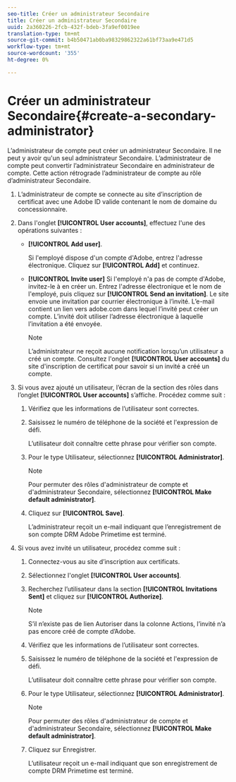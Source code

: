 ```yaml
---
seo-title: Créer un administrateur Secondaire
title: Créer un administrateur Secondaire
uuid: 2a360226-2fcb-432f-bdeb-3fa9ef0019ee
translation-type: tm+mt
source-git-commit: b4b50471ab0ba98329862322a61bf73aa9e471d5
workflow-type: tm+mt
source-wordcount: '355'
ht-degree: 0%

---
```



# Créer un administrateur Secondaire{#create-a-secondary-administrator}

L’administrateur de compte peut créer un administrateur Secondaire. Il ne peut y avoir qu&#39;un seul administrateur Secondaire. L’administrateur de compte peut convertir l’administrateur Secondaire en administrateur de compte. Cette action rétrograde l’administrateur de compte au rôle d’administrateur Secondaire.

1. L’administrateur de compte se connecte au site d’inscription de certificat avec une Adobe ID valide contenant le nom de domaine du concessionnaire.
1. Dans l&#39;onglet **[!UICONTROL User accounts]**, effectuez l&#39;une des opérations suivantes :

   * **[!UICONTROL Add user]**.

      Si l&#39;employé dispose d&#39;un compte d&#39;Adobe, entrez l&#39;adresse électronique. Cliquez sur **[!UICONTROL Add]** et continuez.

   * **[!UICONTROL Invite user]** Si l&#39;employé n&#39;a pas de compte d&#39;Adobe, invitez-le à en créer un. Entrez l&#39;adresse électronique et le nom de l&#39;employé, puis cliquez sur **[!UICONTROL Send an invitation]**. Le site envoie une invitation par courrier électronique à l’invité. L’e-mail contient un lien vers adobe.com dans lequel l’invité peut créer un compte. L’invité doit utiliser l’adresse électronique à laquelle l’invitation a été envoyée.

      >[!NOTE]
      >
      >L’administrateur ne reçoit aucune notification lorsqu’un utilisateur a créé un compte. Consultez l&#39;onglet **[!UICONTROL User accounts]** du site d&#39;inscription de certificat pour savoir si un invité a créé un compte.

1. Si vous avez ajouté un utilisateur, l’écran de la section des rôles dans l’onglet **[!UICONTROL User accounts]** s’affiche. Procédez comme suit :

   1. Vérifiez que les informations de l’utilisateur sont correctes.
   1. Saisissez le numéro de téléphone de la société et l&#39;expression de défi.

      L’utilisateur doit connaître cette phrase pour vérifier son compte.
   1. Pour le type Utilisateur, sélectionnez **[!UICONTROL Administrator]**.

      >[!NOTE]
      >
      >Pour permuter des rôles d&#39;administrateur de compte et d&#39;administrateur Secondaire, sélectionnez **[!UICONTROL Make default administrator]**.

   1. Cliquez sur **[!UICONTROL Save]**.

      L’administrateur reçoit un e-mail indiquant que l’enregistrement de son compte DRM Adobe Primetime est terminé.

1. Si vous avez invité un utilisateur, procédez comme suit :

   1. Connectez-vous au site d’inscription aux certificats.
   1. Sélectionnez l&#39;onglet **[!UICONTROL User accounts]**.
   1. Recherchez l’utilisateur dans la section **[!UICONTROL Invitations Sent]** et cliquez sur **[!UICONTROL Authorize]**.

      >[!NOTE]
      >
      >S’il n’existe pas de lien Autoriser dans la colonne Actions, l’invité n’a pas encore créé de compte d’Adobe.

   1. Vérifiez que les informations de l’utilisateur sont correctes.
   1. Saisissez le numéro de téléphone de la société et l&#39;expression de défi.

      L’utilisateur doit connaître cette phrase pour vérifier son compte.
   1. Pour le type Utilisateur, sélectionnez **[!UICONTROL Administrator]**.

      >[!NOTE]
      >
      >Pour permuter des rôles d&#39;administrateur de compte et d&#39;administrateur Secondaire, sélectionnez **[!UICONTROL Make default administrator]**.

   1. Cliquez sur Enregistrer.

      L’utilisateur reçoit un e-mail indiquant que son enregistrement de compte DRM Primetime est terminé.

